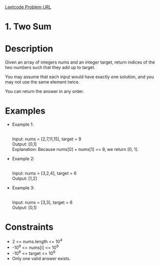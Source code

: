 [Leetcode Problem URL][Problem-url]

# 1. Two Sum

# Description

Given an array of integers nums and an integer target, return indices of the two numbers such that they add up to target.

You may assume that each input would have exactly one solution, and you may not use the same element twice.

You can return the answer in any order.

# Examples

- Example 1:

  <br/> Input: nums = [2,7,11,15], target = 9 <br/>
  Output: [0,1]
  <br/> Explanation: Because nums[0] + nums[1] == 9, we return [0, 1].


- Example 2:

  <br/> Input: nums = [3,2,4], target = 6 <br/>
  Output: [1,2]


- Example 3:

  <br/> Input: nums = [3,3], target = 6 <br/>
  Output: [0,1]

# Constraints

- 2 <= nums.length <= 10<sup>4</sup>
- -10<sup>9</sup> <= nums[i] <= 10<sup>9</sup>
- -10<sup>9</sup> <= target <= 10<sup>9</sup>
- Only one valid answer exists.

[Problem-url]: https://leetcode.com/problems/two-sum/description/?envType=problem-list-v2&envId=rabvlt31
